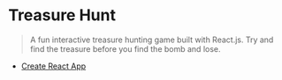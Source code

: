 # Treasure Hunt

> A fun interactive treasure hunting game built with React.js. Try and find the treasure before you find the bomb and lose.

- [Create React App](https://github.com/facebook/create-react-app)
